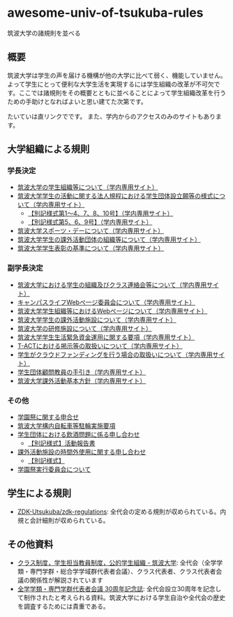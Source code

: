 # awesome-univ-of-tsukuba-rules

筑波大学の諸規則を並べる

## 概要

筑波大学は学生の声を届ける機構が他の大学に比べて弱く、機能していません。よって学生にとって便利な大学生活を実現するには学生組織の改革が不可欠です。ここでは諸規則をその概要とともに並べることによって学生組織改革を行うための手助けとなればよいと思い建てた次第です。

たいていは直リンクでです。
また、学内からのアクセスのみのサイトもあります。

## 大学組織による規則

### 学長決定

- [筑波大学の学生組織等について（学内専用サイト）](https://for-students.sec.tsukuba.ac.jp/wp-content/uploads/sites/7/2019/05/4849f777fd16eba8594177eab6c539c8.pdf)
- [筑波大学学生の活動に関する法人規程における学生団体設立願等の様式について（学内専用サイト）](https://for-students.sec.tsukuba.ac.jp/wp-content/uploads/sites/7/2020/03/4970706671f0a036a91723035008a271-1.pdf)
  - [【別記様式第1～4、7、8、10号】（学内専用サイト）](https://for-students.sec.tsukuba.ac.jp/wp-content/uploads/sites/7/2020/03/55fbde535be1e407d18f8c0ea005d52d-1.pdf)
  - [【別記様式第5、6、9号】（学内専用サイト）](https://for-students.sec.tsukuba.ac.jp/wp-content/uploads/sites/7/2020/03/36b58eccd7510635f64ec0bb13b56ccf.pdf)
- [筑波大学スポーツ・デーについて（学内専用サイト）](https://for-students.sec.tsukuba.ac.jp/wp-content/uploads/sites/7/2019/05/5a619230ed9b4ae2ea9203ea372ab93a.pdf)
- [筑波大学学生の課外活動団体の組織等について（学内専用サイト）](https://for-students.sec.tsukuba.ac.jp/wp-content/uploads/sites/7/2019/05/a3a5e6b8fb21bfba01a78605d76f5985.pdf)
- [筑波大学学生表彰の基準について（学内専用サイト）](https://for-students.sec.tsukuba.ac.jp/wp-content/uploads/sites/7/2019/05/0e2cf40533bdcb6a1ff363c3be4c2034.pdf)

### 副学長決定

- [筑波大学における学生の組織及びクラス連絡会等について（学内専用サイト）](https://for-students.sec.tsukuba.ac.jp/wp-content/uploads/sites/7/2019/05/c9607d9ad8afcaeb9857277d6b23199f.pdf)
- [キャンパスライフWebぺ一ジ委員会について（学内専用サイト）](https://for-students.sec.tsukuba.ac.jp/wp-content/uploads/sites/7/2019/05/9231c92dd1f1544b2ae902de3b670c69.pdf)
- [筑波大学学生組織等におけるWebページについて（学内専用サイト）](https://for-students.sec.tsukuba.ac.jp/wp-content/uploads/sites/7/2019/05/b85364d994c0647e55e73feb79962bbf.pdf)
- [筑波大学学生の課外活動施設について（学内専用サイト）](https://for-students.sec.tsukuba.ac.jp/wp-content/uploads/sites/7/2019/05/818c37158f69e0aa6d14fd4f7aeee226.pdf)
- [筑波大学の研修施設について（学内専用サイト）](https://for-students.sec.tsukuba.ac.jp/wp-content/uploads/sites/7/2019/05/adbcd864fd20e6e408bc2024049fcddd.pdf)
- [筑波大学学生生活緊急資金運用に関する要項（学内専用サイト）](https://for-students.sec.tsukuba.ac.jp/wp-content/uploads/sites/7/2020/03/6900738664270a1a4156bd99969fb477.pdf)
- [T-ACTにおける掲示等の取扱いについて（学内専用サイト）](https://for-students.sec.tsukuba.ac.jp/wp-content/uploads/sites/7/2019/05/7e8c12641ba4be304c45d4d2f4a075fa.pdf)
- [学生がクラウドファンディングを行う場合の取扱いについて（学内専用サイト）](https://for-students.sec.tsukuba.ac.jp/wp-content/uploads/sites/7/2020/03/161f9370df019893d891d4cfcaabf7f7.pdf)
- [学生団体顧問教員の手引き（学内専用サイト）](https://for-students.sec.tsukuba.ac.jp/wp-content/uploads/sites/7/2019/05/63a247ac5b37520652e67a597e006051.pdf)
- [筑波大学課外活動基本方針（学内専用サイト）](https://for-students.sec.tsukuba.ac.jp/wp-content/uploads/sites/7/2020/03/f8474298a5088f83bff5f5777f71dde6.pdf)

### その他

- [学園祭に関する申合せ](https://for-students.sec.tsukuba.ac.jp/wp-content/uploads/sites/7/2019/05/512b570f2c4619c1dc3be58ab3c3ee3c.pdf)
- [筑波大学構内自転車等駐輪実施要項](https://for-students.sec.tsukuba.ac.jp/wp-content/uploads/sites/7/2019/05/3ca29d1c064d324f4e4d3572dc4d4a2d.pdf)
- [学生団体における飲酒問題に係る申し合わせ](https://for-students.sec.tsukuba.ac.jp/wp-content/uploads/sites/7/2020/03/db03a03fb4fa0f166f3929ec2471e6f7.pdf)
  - [【別記様式】活動報告書](https://for-students.sec.tsukuba.ac.jp/wp-content/uploads/sites/7/2020/03/4cdc76b41c6b0b346be39faa7d3d0813.pdf)
- [課外活動施設の時間外使用に関する申し合わせ](https://for-students.sec.tsukuba.ac.jp/wp-content/uploads/sites/7/2020/03/7968e485ebec0db35d1404a38058d192.pdf)
  - [【別記様式】](https://for-students.sec.tsukuba.ac.jp/wp-content/uploads/sites/7/2020/03/64f5b890c9622dcb4196f54a59e33654.pdf)
- [学園祭実行委員会について](https://for-students.sec.tsukuba.ac.jp/wp-content/uploads/sites/7/2019/05/bd8fdb22bccfa74cb366d14859a382e5.pdf)

## 学生による規則

- [ZDK-Utsukuba/zdk-regulations](https://github.com/ZDK-UTsukuba/zdk-regulations): 全代会の定める規則が収められている。内規と会計細則が収められている。

## その他資料

- [クラス制度，学生担当教員制度，公的学生組織 - 筑波大学](https://www.tsukuba.ac.jp/campuslife/activity-unions-class/): 全代会（全学学類・専門学群・総合学学域群代表者会議）、クラス代表者、クラス代表者会議の関係性が解説されています
- [全学学類・専門学群代表者会議 30周年記念誌](https://web.archive.org/web/20221030121934/https://www.stb.tsukuba.ac.jp/~zdk/files/30thRecord.pdf): 全代会設立30周年を記念して制作されたと考えられる資料。筑波大学における学生自治や全代会の歴史を調査するためには貴重である。
